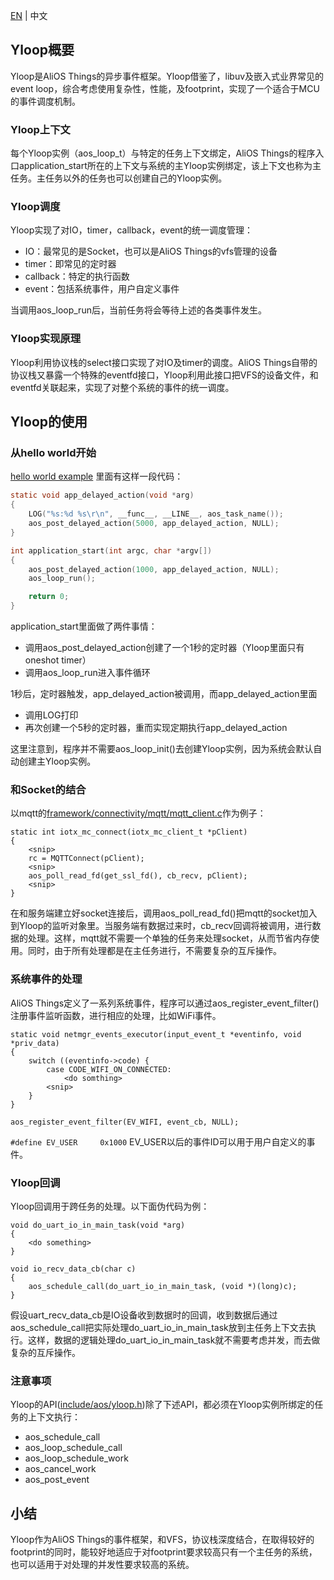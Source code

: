 [EN](Yloop-Event-Framework) | 中文

## Yloop概要

Yloop是AliOS Things的异步事件框架。Yloop借鉴了，libuv及嵌入式业界常见的event loop，综合考虑使用复杂性，性能，及footprint，实现了一个适合于MCU的事件调度机制。

### Yloop上下文
每个Yloop实例（aos_loop_t）与特定的任务上下文绑定，AliOS Things的程序入口application_start所在的上下文与系统的主Yloop实例绑定，该上下文也称为主任务。主任务以外的任务也可以创建自己的Yloop实例。

### Yloop调度
Yloop实现了对IO，timer，callback，event的统一调度管理：
- IO：最常见的是Socket，也可以是AliOS Things的vfs管理的设备
- timer：即常见的定时器
- callback：特定的执行函数
- event：包括系统事件，用户自定义事件

当调用aos_loop_run后，当前任务将会等待上述的各类事件发生。

### Yloop实现原理
Yloop利用协议栈的select接口实现了对IO及timer的调度。AliOS Things自带的协议栈又暴露一个特殊的eventfd接口，Yloop利用此接口把VFS的设备文件，和eventfd关联起来，实现了对整个系统的事件的统一调度。

## Yloop的使用
### 从hello world开始

[hello world example](https://github.com/alibaba/AliOS-Things/blob/master/example/helloworld/helloworld.c)
里面有这样一段代码：
```c
static void app_delayed_action(void *arg)
{
    LOG("%s:%d %s\r\n", __func__, __LINE__, aos_task_name());
    aos_post_delayed_action(5000, app_delayed_action, NULL);
}

int application_start(int argc, char *argv[])
{
    aos_post_delayed_action(1000, app_delayed_action, NULL);
    aos_loop_run();

    return 0;
}
```

application_start里面做了两件事情：
* 调用aos_post_delayed_action创建了一个1秒的定时器（Yloop里面只有oneshot timer）
* 调用aos_loop_run进入事件循环

1秒后，定时器触发，app_delayed_action被调用，而app_delayed_action里面
* 调用LOG打印
* 再次创建一个5秒的定时器，重而实现定期执行app_delayed_action

这里注意到，程序并不需要aos_loop_init()去创建Yloop实例，因为系统会默认自动创建主Yloop实例。

### 和Socket的结合
以mqtt的[framework/connectivity/mqtt/mqtt_client.c](https://github.com/alibaba/AliOS-Things/blob/master/framework/connectivity/mqtt/mqtt_client.c)作为例子：
```
static int iotx_mc_connect(iotx_mc_client_t *pClient)
{
    <snip>
    rc = MQTTConnect(pClient);
    <snip>
    aos_poll_read_fd(get_ssl_fd(), cb_recv, pClient);
    <snip>
}
```
在和服务端建立好socket连接后，调用aos_poll_read_fd()把mqtt的socket加入到Yloop的监听对象里。当服务端有数据过来时，cb_recv回调将被调用，进行数据的处理。这样，mqtt就不需要一个单独的任务来处理socket，从而节省内存使用。同时，由于所有处理都是在主任务进行，不需要复杂的互斥操作。

### 系统事件的处理
AliOS Things定义了一系列系统事件，程序可以通过aos_register_event_filter()注册事件监听函数，进行相应的处理，比如WiFi事件。
```
static void netmgr_events_executor(input_event_t *eventinfo, void *priv_data)
{
    switch ((eventinfo->code) {
        case CODE_WIFI_ON_CONNECTED:
            <do somthing>
        <snip>
    }
}

aos_register_event_filter(EV_WIFI, event_cb, NULL);
```

`#define EV_USER     0x1000`
EV_USER以后的事件ID可以用于用户自定义的事件。

### Yloop回调
Yloop回调用于跨任务的处理。以下面伪代码为例：
```
void do_uart_io_in_main_task(void *arg)
{
    <do something>
}

void io_recv_data_cb(char c)
{
    aos_schedule_call(do_uart_io_in_main_task, (void *)(long)c);
}
```
假设uart_recv_data_cb是IO设备收到数据时的回调，收到数据后通过aos_schedule_call把实际处理do_uart_io_in_main_task放到主任务上下文去执行。这样，数据的逻辑处理do_uart_io_in_main_task就不需要考虑并发，而去做复杂的互斥操作。

### 注意事项
Yloop的API([include/aos/yloop.h](AliOS-Things-API-YLOOP-Guide))除了下述API，都必须在Yloop实例所绑定的任务的上下文执行：
* aos_schedule_call
* aos_loop_schedule_call
* aos_loop_schedule_work
* aos_cancel_work
* aos_post_event

## 小结
Yloop作为AliOS Things的事件框架，和VFS，协议栈深度结合，在取得较好的footprint的同时，能较好地适应于对footprint要求较高只有一个主任务的系统，也可以适用于对处理的并发性要求较高的系统。

